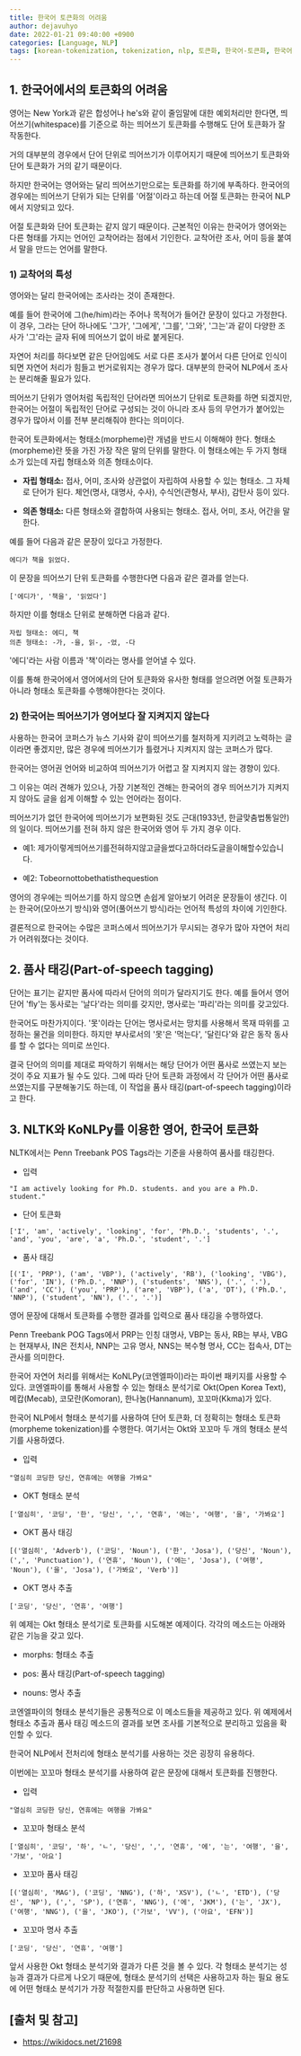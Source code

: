 ```yaml
---
title: 한국어 토큰화의 어려움
author: dejavuhyo
date: 2022-01-21 09:40:00 +0900
categories: [Language, NLP]
tags: [korean-tokenization, tokenization, nlp, 토큰화, 한국어-토큰화, 한국어-토큰화-어려움, 자연어-처리, 자연어]
---
```


## 1. 한국어에서의 토큰화의 어려움
영어는 New York과 같은 합성어나 he's와 같이 줄임말에 대한 예외처리만 한다면, 띄어쓰기(whitespace)를 기준으로 하는 띄어쓰기 토큰화를 수행해도 단어 토큰화가 잘 작동한다.

거의 대부분의 경우에서 단어 단위로 띄어쓰기가 이루어지기 때문에 띄어쓰기 토큰화와 단어 토큰화가 거의 같기 때문이다.

하지만 한국어는 영어와는 달리 띄어쓰기만으로는 토큰화를 하기에 부족하다. 한국어의 경우에는 띄어쓰기 단위가 되는 단위를 '어절'이라고 하는데 어절 토큰화는 한국어 NLP에서 지양되고 있다.

어절 토큰화와 단어 토큰화는 같지 않기 때문이다. 근본적인 이유는 한국어가 영어와는 다른 형태를 가지는 언어인 교착어라는 점에서 기인한다. 교착어란 조사, 어미 등을 붙여서 말을 만드는 언어를 말한다.

### 1) 교착어의 특성
영어와는 달리 한국어에는 조사라는 것이 존재한다.

예를 들어 한국어에 그(he/him)라는 주어나 목적어가 들어간 문장이 있다고 가정한다. 이 경우, 그라는 단어 하나에도 '그가', '그에게', '그를', '그와', '그는'과 같이 다양한 조사가 '그'라는 글자 뒤에 띄어쓰기 없이 바로 붙게된다.

자연어 처리를 하다보면 같은 단어임에도 서로 다른 조사가 붙어서 다른 단어로 인식이 되면 자연어 처리가 힘들고 번거로워지는 경우가 많다. 대부분의 한국어 NLP에서 조사는 분리해줄 필요가 있다.

띄어쓰기 단위가 영어처럼 독립적인 단어라면 띄어쓰기 단위로 토큰화를 하면 되겠지만, 한국어는 어절이 독립적인 단어로 구성되는 것이 아니라 조사 등의 무언가가 붙어있는 경우가 많아서 이를 전부 분리해줘야 한다는 의미이다.

한국어 토큰화에서는 형태소(morpheme)란 개념을 반드시 이해해야 한다. 형태소(morpheme)란 뜻을 가진 가장 작은 말의 단위를 말한다. 이 형태소에는 두 가지 형태소가 있는데 자립 형태소와 의존 형태소이다.

* __자립 형태소:__ 접사, 어미, 조사와 상관없이 자립하여 사용할 수 있는 형태소. 그 자체로 단어가 된다. 체언(명사, 대명사, 수사), 수식언(관형사, 부사), 감탄사 등이 있다.

* __의존 형태소:__ 다른 형태소와 결합하여 사용되는 형태소. 접사, 어미, 조사, 어간을 말한다.

예를 들어 다음과 같은 문장이 있다고 가정한다.

```text
에디가 책을 읽었다.
```

이 문장을 띄어쓰기 단위 토큰화를 수행한다면 다음과 같은 결과를 얻는다.

```text
['에디가', '책을', '읽었다']
```

하지만 이를 형태소 단위로 분해하면 다음과 같다.

```text
자립 형태소: 에디, 책
의존 형태소: -가, -을, 읽-, -었, -다
```

'에디'라는 사람 이름과 '책'이라는 명사를 얻어낼 수 있다.

이를 통해 한국어에서 영어에서의 단어 토큰화와 유사한 형태를 얻으려면 어절 토큰화가 아니라 형태소 토큰화를 수행해야한다는 것이다.

### 2) 한국어는 띄어쓰기가 영어보다 잘 지켜지지 않는다
사용하는 한국어 코퍼스가 뉴스 기사와 같이 띄어쓰기를 철저하게 지키려고 노력하는 글이라면 좋겠지만, 많은 경우에 띄어쓰기가 틀렸거나 지켜지지 않는 코퍼스가 많다.

한국어는 영어권 언어와 비교하여 띄어쓰기가 어렵고 잘 지켜지지 않는 경향이 있다.

그 이유는 여러 견해가 있으나, 가장 기본적인 견해는 한국어의 경우 띄어쓰기가 지켜지지 않아도 글을 쉽게 이해할 수 있는 언어라는 점이다.

띄어쓰기가 없던 한국어에 띄어쓰기가 보편화된 것도 근대(1933년, 한글맞춤법통일안)의 일이다. 띄어쓰기를 전혀 하지 않은 한국어와 영어 두 가지 경우 이다.

* 예1: 제가이렇게띄어쓰기를전혀하지않고글을썼다고하더라도글을이해할수있습니다.

* 예2: Tobeornottobethatisthequestion

영어의 경우에는 띄어쓰기를 하지 않으면 손쉽게 알아보기 어려운 문장들이 생긴다. 이는 한국어(모아쓰기 방식)와 영어(풀어쓰기 방식)라는 언어적 특성의 차이에 기인한다.

결론적으로 한국어는 수많은 코퍼스에서 띄어쓰기가 무시되는 경우가 많아 자연어 처리가 어려워졌다는 것이다.

## 2. 품사 태깅(Part-of-speech tagging)
단어는 표기는 같지만 품사에 따라서 단어의 의미가 달라지기도 한다. 예를 들어서 영어 단어 'fly'는 동사로는 '날다'라는 의미를 갖지만, 명사로는 '파리'라는 의미를 갖고있다.

한국어도 마찬가지이다. '못'이라는 단어는 명사로서는 망치를 사용해서 목재 따위를 고정하는 물건을 의미한다. 하지만 부사로서의 '못'은 '먹는다', '달린다'와 같은 동작 동사를 할 수 없다는 의미로 쓰인다.

결국 단어의 의미를 제대로 파악하기 위해서는 해당 단어가 어떤 품사로 쓰였는지 보는 것이 주요 지표가 될 수도 있다. 그에 따라 단어 토큰화 과정에서 각 단어가 어떤 품사로 쓰였는지를 구분해놓기도 하는데, 이 작업을 품사 태깅(part-of-speech tagging)이라고 한다.

## 3. NLTK와 KoNLPy를 이용한 영어, 한국어 토큰화
NLTK에서는 Penn Treebank POS Tags라는 기준을 사용하여 품사를 태깅한다.

* 입력

```text
"I am actively looking for Ph.D. students. and you are a Ph.D. student."
```

* 단어 토큰화

```text
['I', 'am', 'actively', 'looking', 'for', 'Ph.D.', 'students', '.', 'and', 'you', 'are', 'a', 'Ph.D.', 'student', '.']
```

* 품사 태깅

```text
[('I', 'PRP'), ('am', 'VBP'), ('actively', 'RB'), ('looking', 'VBG'), ('for', 'IN'), ('Ph.D.', 'NNP'), ('students', 'NNS'), ('.', '.'), ('and', 'CC'), ('you', 'PRP'), ('are', 'VBP'), ('a', 'DT'), ('Ph.D.', 'NNP'), ('student', 'NN'), ('.', '.')]
```

영어 문장에 대해서 토큰화를 수행한 결과를 입력으로 품사 태깅을 수행하였다.

Penn Treebank POG Tags에서 PRP는 인칭 대명사, VBP는 동사, RB는 부사, VBG는 현재부사, IN은 전치사, NNP는 고유 명사, NNS는 복수형 명사, CC는 접속사, DT는 관사를 의미한다.

한국어 자연어 처리를 위해서는 KoNLPy(코엔엘파이)라는 파이썬 패키지를 사용할 수 있다. 코엔엘파이를 통해서 사용할 수 있는 형태소 분석기로 Okt(Open Korea Text), 메캅(Mecab), 코모란(Komoran), 한나눔(Hannanum), 꼬꼬마(Kkma)가 있다.

한국어 NLP에서 형태소 분석기를 사용하여 단어 토큰화, 더 정확히는 형태소 토큰화(morpheme tokenization)를 수행한다. 여기서는 Okt와 꼬꼬마 두 개의 형태소 분석기를 사용하였다.

* 입력

```text
"열심히 코딩한 당신, 연휴에는 여행을 가봐요"
```

* OKT 형태소 분석

```text
['열심히', '코딩', '한', '당신', ',', '연휴', '에는', '여행', '을', '가봐요']
```

* OKT 품사 태깅

```text
[('열심히', 'Adverb'), ('코딩', 'Noun'), ('한', 'Josa'), ('당신', 'Noun'), (',', 'Punctuation'), ('연휴', 'Noun'), ('에는', 'Josa'), ('여행', 'Noun'), ('을', 'Josa'), ('가봐요', 'Verb')]
```

* OKT 명사 추출

```text
['코딩', '당신', '연휴', '여행']
```

위 예제는 Okt 형태소 분석기로 토큰화를 시도해본 예제이다. 각각의 메소드는 아래와 같은 기능을 갖고 있다.

* morphs: 형태소 추출

* pos: 품사 태깅(Part-of-speech tagging)

* nouns: 명사 추출

코엔엘파이의 형태소 분석기들은 공통적으로 이 메소드들을 제공하고 있다. 위 예제에서 형태소 추출과 품사 태깅 메소드의 결과를 보면 조사를 기본적으로 분리하고 있음을 확인할 수 있다.

한국어 NLP에서 전처리에 형태소 분석기를 사용하는 것은 굉장히 유용하다.

이번에는 꼬꼬마 형태소 분석기를 사용하여 같은 문장에 대해서 토큰화를 진행한다.

* 입력

```text
"열심히 코딩한 당신, 연휴에는 여행을 가봐요"
```

* 꼬꼬마 형태소 분석

```text
['열심히', '코딩', '하', 'ㄴ', '당신', ',', '연휴', '에', '는', '여행', '을', '가보', '아요']
```

* 꼬꼬마 품사 태깅

```text
[('열심히', 'MAG'), ('코딩', 'NNG'), ('하', 'XSV'), ('ㄴ', 'ETD'), ('당신', 'NP'), (',', 'SP'), ('연휴', 'NNG'), ('에', 'JKM'), ('는', 'JX'), ('여행', 'NNG'), ('을', 'JKO'), ('가보', 'VV'), ('아요', 'EFN')]
```

* 꼬꼬마 명사 추출

```text
['코딩', '당신', '연휴', '여행']
```

앞서 사용한 Okt 형태소 분석기와 결과가 다른 것을 볼 수 있다. 각 형태소 분석기는 성능과 결과가 다르게 나오기 때문에, 형태소 분석기의 선택은 사용하고자 하는 필요 용도에 어떤 형태소 분석기가 가장 적절한지를 판단하고 사용하면 된다.

## [출처 및 참고]
* <https://wikidocs.net/21698>
